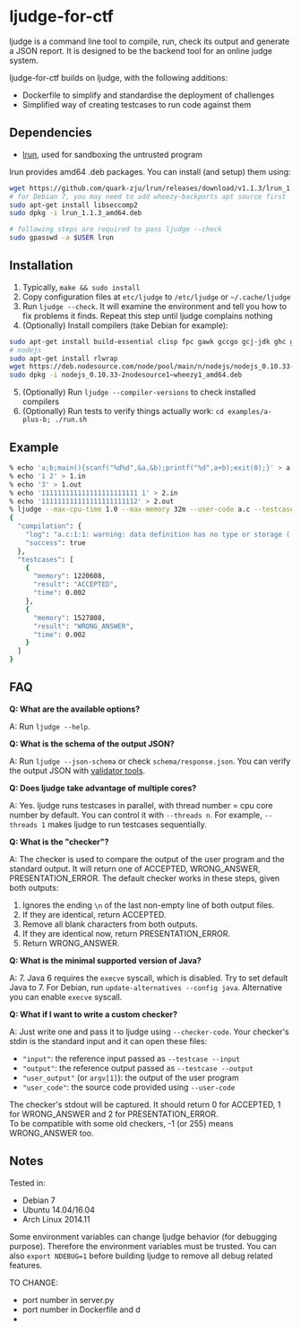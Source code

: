 ljudge-for-ctf
======

ljudge is a command line tool to compile, run, check its output and generate a JSON report. It is designed to be the backend tool for an online judge system.

ljudge-for-ctf builds on ljudge, with the following additions:
- Dockerfile to simplify and standardise the deployment of challenges
- Simplified way of creating testcases to run code against them

Dependencies
------------
* [lrun](https://github.com/quark-zju/lrun), used for sandboxing the untrusted program

lrun provides amd64 .deb packages. You can install (and setup) them using:

```bash
wget https://github.com/quark-zju/lrun/releases/download/v1.1.3/lrun_1.1.3_amd64.deb
# for Debian 7, you may need to add wheezy-backports apt source first
sudo apt-get install libseccomp2
sudo dpkg -i lrun_1.1.3_amd64.deb

# following steps are required to pass ljudge --check
sudo gpasswd -a $USER lrun
```

Installation
------------
1. Typically, `make && sudo install`
2. Copy configuration files at `etc/ljudge` to `/etc/ljudge` or `~/.cache/ljudge`
3. Run `ljudge --check`. It will examine the environment and tell you how to fix problems it finds. Repeat this step until ljudge complains nothing
4. (Optionally) Install compilers (take Debian for example):

```bash
sudo apt-get install build-essential clisp fpc gawk gccgo gcj-jdk ghc git golang lua5.2 mono-mcs ocaml openjdk-7-jdk perl php5-cli python2.7 python3 racket rake ruby1.9.3 valac
# nodejs
sudo apt-get install rlwrap
wget https://deb.nodesource.com/node/pool/main/n/nodejs/nodejs_0.10.33-2nodesource1~wheezy1_amd64.deb
sudo dpkg -i nodejs_0.10.33-2nodesource1~wheezy1_amd64.deb
```

5. (Optionally) Run `ljudge --compiler-versions` to check installed compilers
6. (Optionally) Run tests to verify things actually work: `cd examples/a-plus-b; ./run.sh`

Example
-------

```bash
% echo 'a;b;main(){scanf("%d%d",&a,&b);printf("%d",a+b);exit(0);}' > a.c
% echo '1 2' > 1.in
% echo '3' > 1.out
% echo '111111111111111111111111 1' > 2.in
% echo '111111111111111111111112' > 2.out
% ljudge --max-cpu-time 1.0 --max-memory 32m --user-code a.c --testcase --input 1.in --output 1.out --testcase --input 2.in --output 2.out
{
  "compilation": {
    "log": "a.c:1:1: warning: data definition has no type or storage (...)",
    "success": true
  },
  "testcases": [
    {
      "memory": 1220608,
      "result": "ACCEPTED",
      "time": 0.002
    },
    {
      "memory": 1527808,
      "result": "WRONG_ANSWER",
      "time": 0.002
    }
  ]
}
```

FAQ
---
**Q: What are the available options?**

A: Run `ljudge --help`.

**Q: What is the schema of the output JSON?**

A: Run `ljudge --json-schema` or check `schema/response.json`. You can verify the output JSON with [validator tools](http://json-schema.org/implementations.html#validator-list).

**Q: Does ljudge take advantage of multiple cores?**

A: Yes. ljudge runs testcases in parallel, with thread number = cpu core number by default. You can control it with `--threads n`. For example, `--threads 1` makes ljudge to run testcases sequentially.

**Q: What is the "checker"?**

A: The checker is used to compare the output of the user program and the standard output. It will return one of ACCEPTED, WRONG\_ANSWER, PRESENTATION\_ERROR. The default checker works in these steps, given both outputs:

1. Ignores the ending `\n` of the last non-empty line of both output files.
2. If they are identical, return ACCEPTED.
3. Remove all blank characters from both outputs.
4. If they are identical now, return PRESENTATION\_ERROR.
5. Return WRONG\_ANSWER.

**Q: What is the minimal supported version of Java?**

A: 7. Java 6 requires the `execve` syscall, which is disabled. Try to set default Java to 7. For Debian, run `update-alternatives --config java`. Alternative you can enable `execve` syscall.

**Q: What if I want to write a custom checker?**

A: Just write one and pass it to ljudge using `--checker-code`. Your checker's stdin is the standard input and it can open these files:

* `"input"`: the reference input passed as `--testcase --input`
* `"output"`: the reference output passed as `--testcase --output`
* `"user_output"` (or `argv[1]`): the output of the user program
* `"user_code"`: the source code provided using `--user-code`

The checker's stdout will be captured. It should return 0 for ACCEPTED, 1 for WRONG\_ANSWER and 2 for PRESENTATION\_ERROR.  
To be compatible with some old checkers, -1 (or 255) means WRONG\_ANSWER too. 

Notes
-----
Tested in:

* Debian 7
* Ubuntu 14.04/16.04
* Arch Linux 2014.11

Some environment variables can change ljudge behavior (for debugging purpose). Therefore the environment variables must be trusted. You can also `export NDEBUG=1` before building ljudge to remove all debug related features.

TO CHANGE:
- port number in server.py
- port number in Dockerfile and d
- 